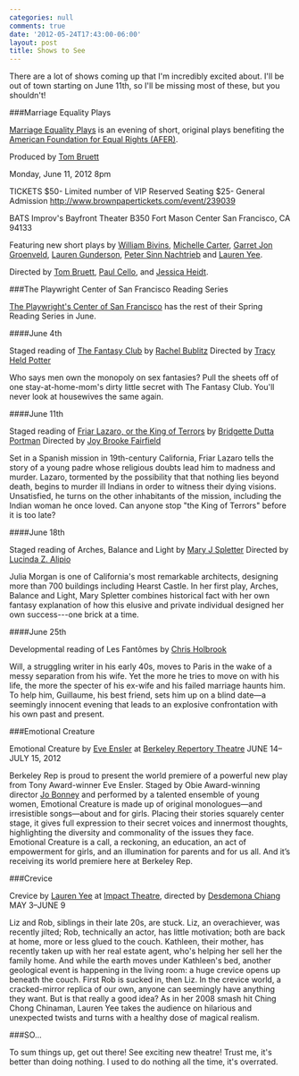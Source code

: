 ```yaml
---
categories: null
comments: true
date: '2012-05-24T17:43:00-06:00'
layout: post
title: Shows to See
---
```


There are a lot of shows coming up that I'm incredibly excited about. I'll be out of town starting on June 11th, so I'll be missing most of these, but you shouldn't!

###Marriage Equality Plays

[Marriage Equality Plays](http://www.marriageequalityplays.com/) is an evening of short, original plays benefiting the [American Foundation for Equal Rights (AFER)](http://www.afer.org/).

Produced by [Tom Bruett](http://www.tombruett.com/)

Monday, June 11, 2012
8pm

TICKETS
$50- Limited number of VIP Reserved Seating
$25- General Admission
http://www.brownpapertickets.com/event/239039

BATS Improv's Bayfront Theater
B350 Fort Mason Center 
San Francisco, CA 94133

Featuring new short plays by 
[William Bivins](http://www.williambivins.com/index.php), [Michelle Carter](http://www.dramaticpublishing.com/AuthorBio.php?titlelink=9145), [Garret Jon Groenveld](http://www.kqed.org/arts/profile/index.jsp?essid=18904), [Lauren Gunderson](http://laurengunderson.com/), [Peter Sinn Nachtrieb](http://www.peternachtrieb.com/) and [Lauren Yee](http://laurenyee.com/).

Directed by 
[Tom Bruett](http://www.tombruett.com/), [Paul Cello](http://www.instrumentaltheatre.org/), and [Jessica Heidt](http://winfreyandwinn.com/jessica.html).

###The Playwright Center of San Francisco Reading Series

[The Playwright's Center of San Francisco](http://playwrightscentersf.org/stagedreadings/synopses/PCSFSpring2012ReadingSeries.htm) has the rest of their Spring Reading Series in June.

####June 4th

Staged reading of [The Fantasy Club](https://www.facebook.com/events/284394794968889/) by [Rachel Bublitz](https://www.facebook.com/rachelnbublitz)
Directed by [Tracy Held Potter](http://www.allterraintheater.org/?q=node/2)

Who says men own the monopoly on sex fantasies? Pull the sheets off of one stay-at-home-mom's dirty little secret with The Fantasy Club. You'll never look at housewives the same again.

####June 11th

Staged reading of [Friar Lazaro, or the King of Terrors](http://bridgetteportman.blogspot.com/p/plays.html) by [Bridgette Dutta Portman](http://bridgetteportman.blogspot.com/p/about-me.html)
Directed by [Joy Brooke Fairfield](http://joybrookefairfield.org/)

Set in a Spanish mission in 19th-century California, Friar Lazaro tells the story of a young padre whose religious doubts lead him to madness and murder. Lazaro, tormented by the possibility that that nothing lies beyond death, begins to murder ill Indians in order to witness their dying visions. Unsatisfied, he turns on the other inhabitants of the mission, including the Indian woman he once loved. Can anyone stop "the King of Terrors" before it is too late?

####June 18th

Staged reading of Arches, Balance and Light by [Mary J Spletter](http://www.shewrites.com/profile/MaryJSpletter)
Directed by [Lucinda Z. Alipio](http://www.timelinetheatre.com/bios/alipio_lucinda.htm)

Julia Morgan is one of California's most remarkable architects, designing more than 700 buildings including Hearst Castle. In her first play, Arches, Balance and Light, Mary Spletter combines historical fact with her own fantasy explanation of how this elusive and private individual designed her own success---one brick at a time.

####June 25th

Developmental reading of Les Fantômes by [Chris Holbrook](http://foiepas.com/crew.html)

Will, a struggling writer in his early 40s, moves to Paris in the wake of a messy separation from his wife. Yet the more he tries to move on with his life, the more the specter of his ex-wife and his failed marriage haunts him. To help him, Guillaume, his best friend, sets him up on a blind date—a seemingly innocent evening that leads to an explosive confrontation with his own past and present.

###Emotional Creature

Emotional Creature by [Eve Ensler](http://www.vday.org/about/more-about/eveensler) at [Berkeley Repertory Theatre](http://www.berkeleyrep.org/season/1112/5846.asp) JUNE 14–JULY 15, 2012

Berkeley Rep is proud to present the world premiere of a powerful new play from Tony Award-winner Eve Ensler. Staged by Obie Award-winning director [Jo Bonney](http://broadwayworld.com/people/Jo-Bonney/) and performed by a talented ensemble of young women, Emotional Creature is made up of original monologues—and irresistible songs—about and for girls. Placing their stories squarely center stage, it gives full expression to their secret voices and innermost thoughts, highlighting the diversity and commonality of the issues they face. Emotional Creature is a call, a reckoning, an education, an act of empowerment for girls, and an illumination for parents and for us all. And it’s receiving its world premiere here at Berkeley Rep.

###Crevice

Crevice by [Lauren Yee](http://laurenyee.com/) at [Impact Theatre](http://www.impacttheatre.com/season/index.php), directed by [Desdemona Chiang](http://www.impacttheatre.com/about/desdemona.php) MAY 3–JUNE 9

Liz and Rob, siblings in their late 20s, are stuck. Liz, an overachiever, was recently jilted; Rob, technically an actor, has little motivation; both are back at home, more or less glued to the couch. Kathleen, their mother, has recently taken up with her real estate agent, who's helping her sell her the family home. And while the earth moves under Kathleen's bed, another geological event is happening in the living room: a huge crevice opens up beneath the couch. First Rob is sucked in, then Liz. In the crevice world, a cracked-mirror replica of our own, anyone can seemingly have anything they want. But is that really a good idea? As in her 2008 smash hit Ching Chong Chinaman, Lauren Yee takes the audience on hilarious and unexpected twists and turns with a healthy dose of magical realism.

###SO...

To sum things up, get out there! See exciting new theatre! Trust me, it's better than doing nothing. I used to do nothing all the time, it's overrated.